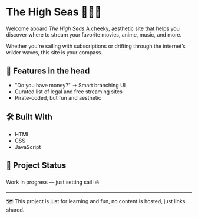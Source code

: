 # The High Seas 🏴‍☠️🌊

Welcome aboard *The High Seas* 
A cheeky, aesthetic site that helps you discover where to stream your favorite movies, anime, music, and more.

Whether you're sailing with subscriptions or drifting through the internet’s wilder waves, this site is your compass.

## 🌟 Features in the head
- "Do you have money?" → Smart branching UI
- Curated list of legal and free streaming sites
- Pirate-coded, but fun and aesthetic

## 🛠️ Built With
- HTML
- CSS
- JavaScript

## 🚧 Project Status
Work in progress — just setting sail! ⛵

---

🗺️ This project is just for learning and fun,  no content is hosted, just links shared.
